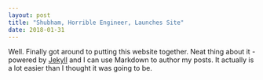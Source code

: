```yaml
---
layout: post
title: "Shubham, Horrible Engineer, Launches Site"
date: 2018-01-31
---
```


Well. Finally got around to putting this website together. Neat thing about it - powered by [Jekyll](http://jekyllrb.com) and I can use Markdown to author my posts. It actually is a lot easier than I thought it was going to be.